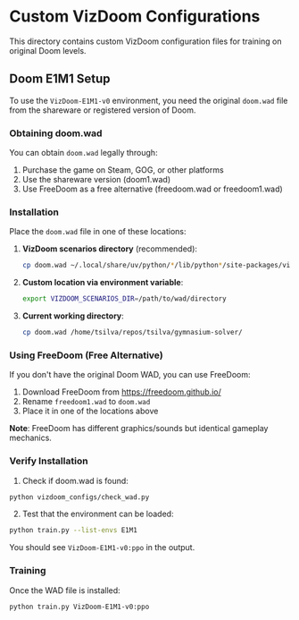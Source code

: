 # Custom VizDoom Configurations

This directory contains custom VizDoom configuration files for training on original Doom levels.

## Doom E1M1 Setup

To use the `VizDoom-E1M1-v0` environment, you need the original `doom.wad` file from the shareware or registered version of Doom.

### Obtaining doom.wad

You can obtain `doom.wad` legally through:
1. Purchase the game on Steam, GOG, or other platforms
2. Use the shareware version (doom1.wad)
3. Use FreeDoom as a free alternative (freedoom.wad or freedoom1.wad)

### Installation

Place the `doom.wad` file in one of these locations:

1. **VizDoom scenarios directory** (recommended):
   ```bash
   cp doom.wad ~/.local/share/uv/python/*/lib/python*/site-packages/vizdoom/scenarios/
   ```

2. **Custom location via environment variable**:
   ```bash
   export VIZDOOM_SCENARIOS_DIR=/path/to/wad/directory
   ```

3. **Current working directory**:
   ```bash
   cp doom.wad /home/tsilva/repos/tsilva/gymnasium-solver/
   ```

### Using FreeDoom (Free Alternative)

If you don't have the original Doom WAD, you can use FreeDoom:

1. Download FreeDoom from https://freedoom.github.io/
2. Rename `freedoom1.wad` to `doom.wad`
3. Place it in one of the locations above

**Note**: FreeDoom has different graphics/sounds but identical gameplay mechanics.

### Verify Installation

1. Check if doom.wad is found:

```bash
python vizdoom_configs/check_wad.py
```

2. Test that the environment can be loaded:

```bash
python train.py --list-envs E1M1
```

You should see `VizDoom-E1M1-v0:ppo` in the output.

### Training

Once the WAD file is installed:

```bash
python train.py VizDoom-E1M1-v0:ppo
```
